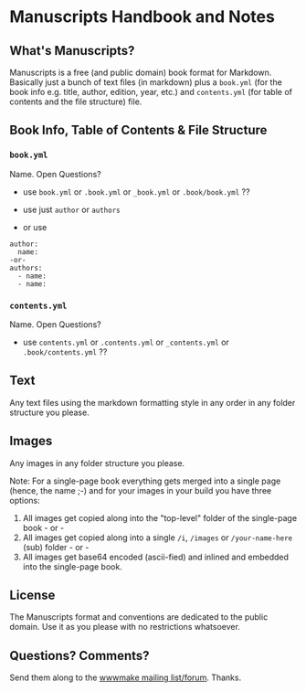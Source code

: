 # Manuscripts Handbook and Notes

## What's Manuscripts?

Manuscripts is a free (and public domain) book format for Markdown.
Basically just a bunch of text files (in markdown) plus a `book.yml` (for the book info e.g. title, author, edition, year, etc.)
and `contents.yml` (for table of contents and the file structure) file.


## Book Info, Table of Contents & File Structure

### `book.yml`

Name. Open Questions?

- use `book.yml` or `.book.yml` or `_book.yml` or `.book/book.yml`  ??

- use just `author` or `authors`
- or use 

```
author:
  name:
-or-
authors:
  - name:
  - name:
```
  


### `contents.yml`

Name. Open Questions?

- use `contents.yml` or `.contents.yml` or `_contents.yml` or `.book/contents.yml` ??


## Text

Any text files using the markdown formatting style in any order in any folder structure you please.


## Images

Any images in any folder structure you please.

Note: For a single-page book everything gets merged into a single page (hence, the name ;-) and for your images in your build
you have three options:

1. All images get copied along into the "top-level" folder of the single-page book   - or -
2. All images get copied along into a single `/i`, `/images` or `/your-name-here`  (sub) folder  - or -
3. All images get base64 encoded (ascii-fied) and inlined and embedded into the single-page book.



## License

The Manuscripts format and conventions are dedicated to the public domain.
Use it as you please with no restrictions whatsoever.

## Questions? Comments?

Send them along to the [wwwmake mailing list/forum](http://groups.google.com/group/wwwmake). Thanks.

